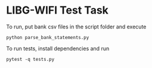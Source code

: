 # LIBG-WIFI Test Task

To run, put bank csv files in the script folder and execute
```
python parse_bank_statements.py
```

To run tests, install dependencies and run
```
pytest -q tests.py
```